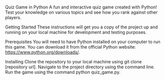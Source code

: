 Quiz Game in Python
A fun and interactive quiz game created with Python! Test your knowledge on various topics and see how you rank against other players.

Getting Started
These instructions will get you a copy of the project up and running on your local machine for development and testing purposes.

Prerequisites
You will need to have Python installed on your computer to run this game. You can download it from the official Python website: https://www.python.org/downloads/.

Installing
Clone the repository to your local machine using git clone [repository url].
Navigate to the project directory using the command line.
Run the game using the command python quiz_game.py.
